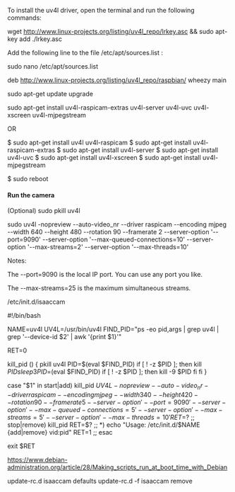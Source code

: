 To install the uv4l driver, open the terminal and run the following commands:

wget http://www.linux-projects.org/listing/uv4l_repo/lrkey.asc && sudo apt-key add ./lrkey.asc

Add the following line to the file /etc/apt/sources.list :

sudo nano /etc/apt/sources.list

deb http://www.linux-projects.org/listing/uv4l_repo/raspbian/ wheezy main

sudo apt-get update upgrade

sudo apt-get install uv4l-raspicam-extras uv4l-server uv4l-uvc uv4l-xscreen uv4l-mjpegstream

OR

$ sudo apt-get install uv4l uv4l-raspicam
$ sudo apt-get install uv4l-raspicam-extras
$ sudo apt-get install uv4l-server
$ sudo apt-get install uv4l-uvc
$ sudo apt-get install uv4l-xscreen
$ sudo apt-get install uv4l-mjpegstream

$ sudo reboot

#### Run the camera
(Optional)
sudo pkill uv4l 

sudo uv4l -nopreview --auto-video_nr --driver raspicam --encoding mjpeg --width 640 --height 480 --rotation 90 --framerate 2 --server-option '--port=9090' --server-option '--max-queued-connections=10' --server-option '--max-streams=2' --server-option '--max-threads=10'

Notes:

The --port=9090 is the local IP port. You can use any port you like.

The --max-streams=25 is the maximum simultaneous streams.

/etc/init.d/isaaccam

#!/bin/bash

NAME=uv4l
UV4L=/usr/bin/uv4l
FIND_PID="ps -eo pid,args | grep uv4l | grep '\--device-id $2' | awk '{print \$1}'"

RET=0

kill_pid () {
    pkill uv4l
    PID=$(eval $FIND_PID)
    if [ ! -z $PID ]; then
        kill $PID
        sleep 3
        PID=$(eval $FIND_PID)
        if [ ! -z $PID ]; then
            kill -9 $PID
        fi
    fi
}

case "$1" in
  start|add)
    kill_pid
    $UV4L -nopreview --auto-video_nr --driver raspicam --encoding mjpeg --width 340 --height 420 --rotation 90 --framerate 5 --server-option '--port=9090' --server-option '--max-queued-connections=5' --server-option '--max-streams=5' --server-option '--max-threads=10'    RET=$?
    ;;
  stop|remove)
    kill_pid
    RET=$?
    ;;
  *)
    echo "Usage: /etc/init.d/$NAME {add|remove} vid:pid"
    RET=1
    ;;
esac

exit $RET

https://www.debian-administration.org/article/28/Making_scripts_run_at_boot_time_with_Debian

update-rc.d isaaccam defaults
update-rc.d -f isaaccam remove

